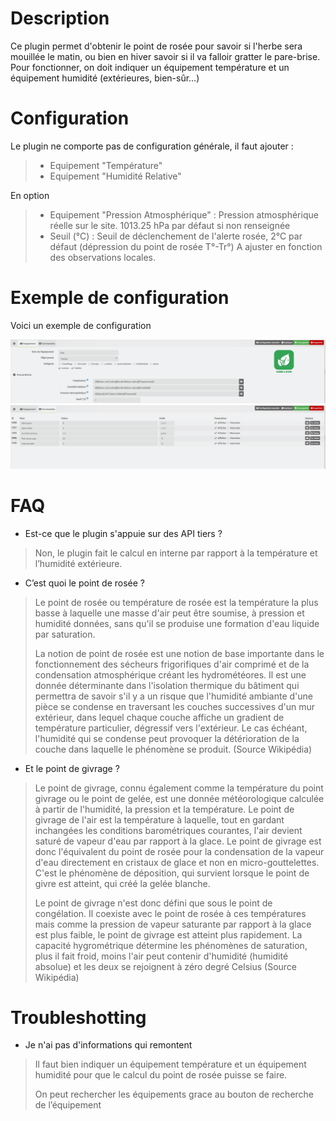 # Description

Ce plugin permet d'obtenir le point de rosée pour savoir si l'herbe sera mouillée le matin, ou bien en hiver savoir si il va falloir gratter le pare-brise.
Pour fonctionner, on doit indiquer un équipement température et un équipement humidité (extérieures, bien-sûr…)

# Configuration

Le plugin ne comporte pas de configuration générale, il faut ajouter :

> - Equipement "Température"
> - Equipement "Humidité Relative"

En option
> - Equipement "Pression Atmosphérique" : Pression atmosphérique réelle sur le site. 1013.25 hPa par défaut si non renseignée
> - Seuil (°C) : Seuil de déclenchement de l'alerte rosée, 2°C par défaut (dépression du point de rosée T°-Tr°) A ajuster en fonction des observations locales.

# Exemple de configuration

Voici un exemple de configuration

![exemple](../images/equipement.png)
![exemple](../images/commandes.png)

# FAQ

-   Est-ce que le plugin s'appuie sur des API tiers ?

>Non, le plugin fait le calcul en interne par rapport à la température et l’humidité extérieure.

-   C’est quoi le point de rosée ?

>Le point de rosée ou température de rosée est la température la plus basse à laquelle une masse d'air peut être soumise, à pression et humidité données, sans qu'il se produise une formation d'eau liquide par saturation.
>
>La notion de point de rosée est une notion de base importante dans le fonctionnement des sécheurs frigorifiques d'air comprimé et de la condensation atmosphérique créant les hydrométéores. Il est une donnée déterminante dans l'isolation thermique du bâtiment qui permettra de savoir s'il y a un risque que l'humidité ambiante d'une pièce se condense en traversant les couches successives d'un mur extérieur, dans lequel chaque couche affiche un gradient de température particulier, dégressif vers l'extérieur. Le cas échéant, l'humidité qui se condense peut provoquer la détérioration de la couche dans laquelle le phénomène se produit.
(Source Wikipédia)

-   Et le point de givrage ?

>Le point de givrage, connu également comme la température du point givrage ou le point de gelée, est une donnée météorologique calculée à partir de l'humidité, la pression et la température. Le point de givrage de l'air est la température à laquelle, tout en gardant inchangées les conditions barométriques courantes, l'air devient saturé de vapeur d'eau par rapport à la glace. Le point de givrage est donc l'équivalent du point de rosée pour la condensation de la vapeur d'eau directement en cristaux de glace et non en micro-gouttelettes. C'est le phénomène de déposition, qui survient lorsque le point de givre est atteint, qui créé la gelée blanche.
>
>Le point de givrage n'est donc défini que sous le point de congélation. Il coexiste avec le point de rosée à ces températures mais comme la pression de vapeur saturante par rapport à la glace est plus faible, le point de givrage est atteint plus rapidement. La capacité hygrométrique détermine les phénomènes de saturation, plus il fait froid, moins l'air peut contenir d'humidité (humidité absolue) et les deux se rejoignent à zéro degré Celsius
(Source Wikipédia)

# Troubleshotting

- Je n'ai pas d'informations qui remontent

>Il faut bien indiquer un équipement température et un équipement humidité pour que le calcul du point de rosée puisse se faire.
>
>On peut rechercher les équipements grace au bouton de recherche de l’équipement